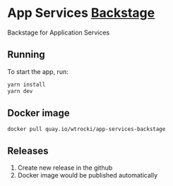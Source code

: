 # App Services [Backstage](https://backstage.io)

Backstage for Application Services

## Running

To start the app, run:

```sh
yarn install
yarn dev
```

## Docker image

```
docker pull quay.io/wtrocki/app-services-backstage
```

## Releases

1. Create new release in the github
2. Docker image would be published automatically
